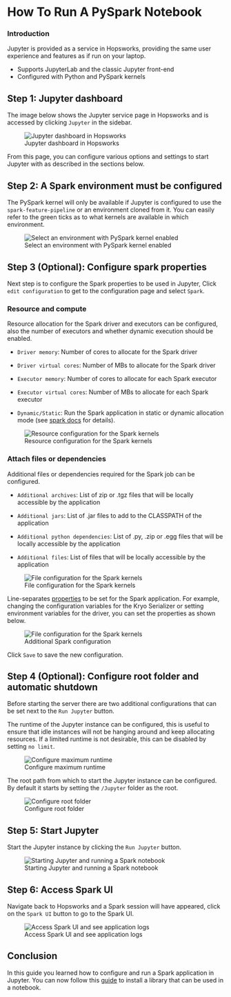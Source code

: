# How To Run A PySpark Notebook

### Introduction

Jupyter is provided as a service in Hopsworks, providing the same user experience and features as if run on your laptop.

* Supports JupyterLab and the classic Jupyter front-end
* Configured with Python and PySpark kernels


## Step 1: Jupyter dashboard

The image below shows the Jupyter service page in Hopsworks and is accessed by clicking `Jupyter` in the sidebar.

<p align="center">
  <figure>
    <img src="../../../../assets/images/guides/jupyter/jupyter_overview_spark.png" alt="Jupyter dashboard in Hopsworks">
    <figcaption>Jupyter dashboard in Hopsworks</figcaption>
  </figure>
</p>

From this page, you can configure various options and settings to start Jupyter with as described in the sections below.

## Step 2: A Spark environment must be configured

The PySpark kernel will only be available if Jupyter is configured to use the `spark-feature-pipeline` or an environment cloned from it.
You can easily refer to the green ticks as to what kernels are available in which environment.
<p align="center">
  <figure>
    <img src="../../../../assets/images/guides/jupyter/select_spark_environment.png" alt="Select an environment with PySpark kernel enabled">
    <figcaption>Select an environment with PySpark kernel enabled</figcaption>
  </figure>
</p>

## Step 3 (Optional): Configure spark properties

Next step is to configure the Spark properties to be used in Jupyter, Click `edit configuration` to get to the configuration page and select `Spark`.

### Resource and compute

Resource allocation for the Spark driver and executors can be configured, also the number of executors and whether dynamic execution should be enabled.

* `Driver memory`: Number of cores to allocate for the Spark driver

* `Driver virtual cores`: Number of MBs to allocate for the Spark driver

* `Executor memory`: Number of cores to allocate for each Spark executor

* `Executor virtual cores`: Number of MBs to allocate for each Spark executor

* `Dynamic/Static`: Run the Spark application in static or dynamic allocation mode (see [spark docs](https://spark.apache.org/docs/latest/configuration.html#dynamic-allocation) for details).


<p align="center">
  <figure>
    <img src="../../../../assets/images/guides/jupyter/spark_resource_and_compute.png" alt="Resource configuration for the Spark kernels">
    <figcaption>Resource configuration for the Spark kernels</figcaption>
  </figure>
</p>

### Attach files or dependencies

Additional files or dependencies required for the Spark job can be configured.

* `Additional archives`: List of zip or .tgz files that will be locally accessible by the application

* `Additional jars`: List of .jar files to add to the CLASSPATH of the application

* `Additional python dependencies`: List of .py, .zip or .egg files that will be locally accessible by the application

* `Additional files`: List of files that will be locally accessible by the application

<p align="center">
  <figure>
    <img src="../../../../assets/images/guides/jupyter/spark_additional_files.png" alt="File configuration for the Spark kernels">
    <figcaption>File configuration for the Spark kernels</figcaption>
  </figure>
</p>

Line-separates [properties](https://spark.apache.org/docs/3.1.1/configuration.html) to be set for the Spark application. For example, changing the configuration variables for the Kryo Serializer or setting environment variables for the driver, you can set the properties as shown below.

<p align="center">
  <figure>
    <img src="../../../../assets/images/guides/jupyter/spark_properties.png" alt="File configuration for the Spark kernels">
    <figcaption>Additional Spark configuration</figcaption>
  </figure>
</p>


Click `Save` to save the new configuration.

## Step 4 (Optional): Configure root folder and automatic shutdown

Before starting the server there are two additional configurations that can be set next to the `Run Jupyter` button.

The runtime of the Jupyter instance can be configured, this is useful to ensure that idle instances will not be hanging around and keep allocating resources. If a limited runtime is not desirable, this can be disabled by setting `no limit`.

<p align="center">
  <figure>
    <img src="../../../../assets/images/guides/jupyter/configure_shutdown.png" alt="Configure maximum runtime">
    <figcaption>Configure maximum runtime</figcaption>
  </figure>
</p>

The root path from which to start the Jupyter instance can be configured. By default it starts by setting the `/Jupyter` folder as the root.

<p align="center">
  <figure>
    <img src="../../../../assets/images/guides/jupyter/start_from_folder.png" alt="Configure root folder">
    <figcaption>Configure root folder</figcaption>
  </figure>
</p>


## Step 5: Start Jupyter

Start the Jupyter instance by clicking the `Run Jupyter` button.

<p align="center">
  <figure>
    <img src="../../../../assets/images/guides/jupyter/spark_jupyter_starting.gif" alt="Starting Jupyter and running a Spark notebook">
    <figcaption>Starting Jupyter and running a Spark notebook</figcaption>
  </figure>
</p>

## Step 6: Access Spark UI

Navigate back to Hopsworks and a Spark session will have appeared, click on the `Spark UI` button to go to the Spark UI.

<p align="center">
  <figure>
    <img src="../../../../assets/images/guides/jupyter/spark_ui.gif" alt="Access Spark UI and see application logs">
    <figcaption>Access Spark UI and see application logs</figcaption>
  </figure>
</p>

## Conclusion

In this guide you learned how to configure and run a Spark application in Jupyter. You can now follow this [guide](../python/python_install.md) to install a library that can be used in a notebook.

